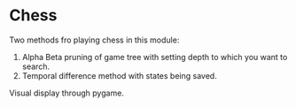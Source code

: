 # Chess
Two methods fro playing chess in this module:
1. Alpha Beta pruning of game tree with setting depth to which you want to search.
2. Temporal difference method with states being saved.

Visual display through pygame.
